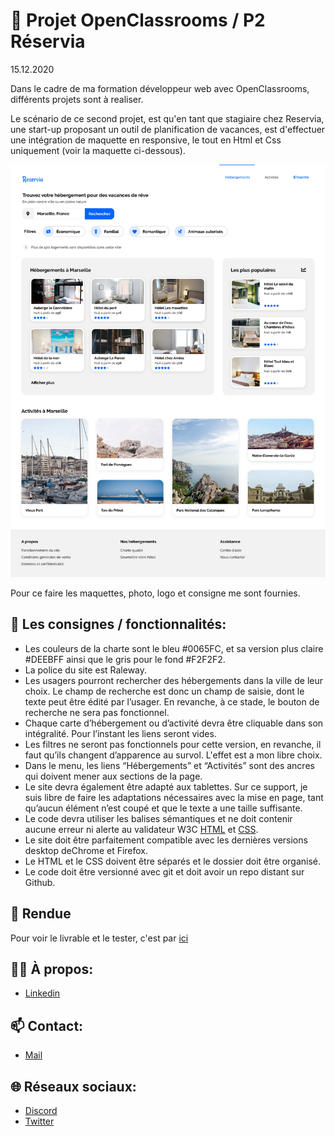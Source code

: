 # 📢 Projet OpenClassrooms / P2 Réservia
<p>15.12.2020</p>
<p> 
  Dans le cadre de ma formation développeur web avec OpenClassrooms, différents projets sont à realiser.
</p>

<p> 
  Le scénario de ce second projet, est qu'en tant que stagiaire chez Reservia, une start-up proposant un outil de planification de vacances,
est d'effectuer une intégration de maquette en responsive, le tout en Html et Css uniquement (voir la maquette ci-dessous).
</p>

<img  alt="maquettes verion pc" src="https://github.com/Cyrille57/CyrilleMorel_2_15122020/blob/master/screenshot/Desktop%20-%201.png">


<p> 
  Pour ce faire les maquettes, photo, logo et consigne me sont fournies.
</p>

<h2>📝 Les consignes / fonctionnalités: </h2>

<ul>
  <li>
    Les couleurs de la charte sont le bleu #0065FC, et sa version plus claire #DEEBFF ainsi que le gris pour le fond #F2F2F2.
  </li>
  <li>
    La police du site est Raleway.
  </li>
  <li>
    Les usagers pourront rechercher des hébergements dans la ville de leur choix. Le champ de recherche est donc un champ de saisie, dont le texte peut être édité par l’usager. En revanche, à ce stade, le bouton de recherche ne sera pas fonctionnel.
  </li>
  <li>
    Chaque carte d’hébergement ou d’activité devra être cliquable dans son intégralité. Pour l’instant les liens seront vides.
  </li>
  <li>
    Les filtres ne seront pas fonctionnels pour cette version, en revanche, il faut qu’ils changent d’apparence au survol. L'effet est a mon libre choix.
  </li>
  <li>
    Dans le menu, les liens “Hébergements” et “Activités” sont des ancres qui doivent mener aux sections de la page.
  </li>
  <li>
    Le site devra également être adapté aux tablettes. Sur ce support, je suis libre de faire les adaptations nécessaires avec la mise en page, tant qu’aucun élément n’est coupé et que le texte a une taille suffisante.
  </li>
  <li>
    Le code devra utiliser les balises sémantiques et ne doit contenir aucune erreur ni alerte au validateur W3C <a href="https://validator.w3.org/nu/?doc=https%3A%2F%2Fcyrille57.github.io%2Foc-2-reservia%2F">HTML</a> et <a href="https://jigsaw.w3.org/css-validator/validator?uri=https%3A%2F%2Fcyrille57.github.io%2Foc-2-reservia%2F&profile=css3svg&usermedium=all&warning=1&vextwarning=&lang=fr">CSS</a>.
  </li>
  <li>
    Le site doit être parfaitement compatible avec les dernières versions desktop deChrome et Firefox.
  </li>
  <li>
    Le HTML et le CSS doivent être séparés et le dossier doit être organisé.
  </li>
  <li>
    Le code doit être versionné avec git et doit avoir un repo distant sur Github.
  </li>
</ul>

<h2>👀 Rendue </h2>

<p>
  Pour voir le livrable et le tester, c'est par <a href="https://cyrille57.github.io/oc-2-reservia/">ici</a>
</p>

<h2>🙋‍♂️ À propos: </h2>

<ul>
  <li>
    <a href="https://www.linkedin.com/in/cyrille-morel/">Linkedin</a>
  </li>
</ul> 


<h2>📫 Contact: </h2>

<ul>
  <li>
    <a href="mailto:cyril_dev@outlook.fr">Mail</a>
  </li>
</ul>

 <h2>🌐 Réseaux sociaux:</h2>
 
<ul>
  <li>
    <a href="https://discord.gg/At8T9HD">Discord</a>
  </li>
  <li>
    <a href="https://twitter.com/Cyril2101">Twitter</a>
  </li>
</ul>

